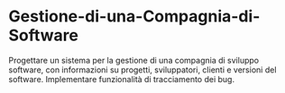 # Gestione-di-una-Compagnia-di-Software
Progettare un sistema per la gestione di una compagnia di sviluppo software, con informazioni su progetti, sviluppatori, clienti e versioni del software. Implementare funzionalità di tracciamento dei bug.
